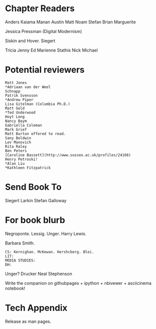 Chapter Readers
==========================
Anders
Kaiama
Manan
Austin
Matt
Noam
Stefan
Brian
Marguerite

Jessica Pressman (Digital Modernism)

Siskin and Hover.
Siegert


Tricia
Jenny
Ed
Marienne
Stathis
Nick
Michael

Potential reviewers
===========================

    Matt Jones
    *Adriaan van der Weel
    Schnapp
    Patrik Svensson
    *Andrew Piper
    Lisa Gitelman (Columbia Ph.D.)
    Matt Gold
    *Ted Underwood
    Hoyt Long
    Nancy Baym
    Gabriella Coleman
    Mark Grief
    Matt Burton offered to read.
    Sany Boldwin
    Lev Manovich
    Rita Raley
    Ben Peters
    [Caroline Bassett](http://www.sussex.ac.uk/profiles/24166)
    Henry Petroski!
    *Alan Liu
    *Kathleen Fitzpatrick

Send Book To
===========================
Siegert
Larkin
Stefan
Galloway

For book blurb
===========================

Negroponte. Lessig. Unger. Harry Lewis.

Barbara Smith.

    CS: Kernighan. McKewan. Hershcberg. Blei.
    LIT:
    MEDIA STUDIES:
    DH:
Unger?
Drucker
Neal Stephenson

Write the companion on githubpages + ipython + nbivewer + asciicinema notebook!

Tech Appendix
===========================
Release as man pages.
